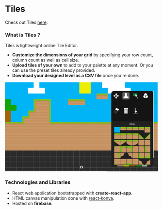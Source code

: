 # Tiles
Check out Tiles [here](https://google.ca).

### What is Tiles ? 

Tiles is lightweight online Tile Editor. 
- **Customize the dimensions of your grid** by specifying your row count,
column count as well as cell size.
- **Upload tiles of your own** to add to your palette at any moment. Or you can use the preset tiles already provided.
- **Download your designed level as a CSV file** once you're done. 

![](Design/demo.png)

### Technologies and Libraries

- React web application bootstrapped with **create-react-app**.
- HTML canvas manipulation done with [react-konva](https://konvajs.org/docs/react/index.html).
- Hosted on **firebase**.
